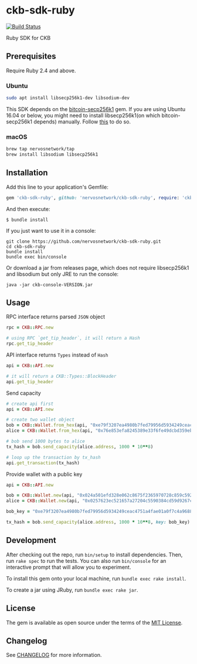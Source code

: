 # ckb-sdk-ruby

[![Build Status](https://travis-ci.com/nervosnetwork/ckb-sdk-ruby.svg?branch=develop)](https://travis-ci.com/nervosnetwork/ckb-sdk-ruby)

Ruby SDK for CKB

## Prerequisites

Require Ruby 2.4 and above.

### Ubuntu

```bash
sudo apt install libsecp256k1-dev libsodium-dev
```

This SDK depends on the [bitcoin-secp256k1](https://github.com/cryptape/ruby-bitcoin-secp256k1) gem. If you are using Ubuntu 16.04 or below, you might need to install libsecp256k1(on which bitcoin-secp256k1 depends) manually. Follow [this](https://github.com/cryptape/ruby-bitcoin-secp256k1#prerequisite) to do so.

### macOS

```bash
brew tap nervosnetwork/tap
brew install libsodium libsecp256k1
```

## Installation

Add this line to your application's Gemfile:

```ruby
gem 'ckb-sdk-ruby', github: 'nervosnetwork/ckb-sdk-ruby', require: 'ckb'
```

And then execute:

    $ bundle install

If you just want to use it in a console:

```
git clone https://github.com/nervosnetwork/ckb-sdk-ruby.git
cd ckb-sdk-ruby
bundle install
bundle exec bin/console
```

Or download a jar from releases page, which does not require libsecp256k1 and
libsodium but only JRE to run the console:

```
java -jar ckb-console-VERSION.jar
```

## Usage

RPC interface returns parsed `JSON` object

```ruby
rpc = CKB::RPC.new

# using RPC `get_tip_header`, it will return a Hash
rpc.get_tip_header
```

API interface returns `Types` instead of `Hash`

```ruby
api = CKB::API.new

# it will return a CKB::Types::BlockHeader
api.get_tip_header
```

Send capacity

```ruby
# create api first
api = CKB::API.new

# create two wallet object
bob = CKB::Wallet.from_hex(api, "0xe79f3207ea4980b7fed79956d5934249ceac4751a4fae01a0f7c4a96884bc4e3")
alice = CKB::Wallet.from_hex(api, "0x76e853efa8245389e33f6fe49dcbd359eb56be2f6c3594e12521d2a806d32156")

# bob send 1000 bytes to alice
tx_hash = bob.send_capacity(alice.address, 1000 * 10**8)

# loop up the transaction by tx_hash
api.get_transaction(tx_hash)
```

Provide wallet with a public key

```ruby
api = CKB::API.new

bob = CKB::Wallet.new(api, "0x024a501efd328e062c8675f2365970728c859c592beeefd6be8ead3d901330bc01")
alice = CKB::Wallet.new(api, "0x0257623ec521657a27204c5590384cd59d9267c06d75ab308070be692251b67c57")

bob_key = "0xe79f3207ea4980b7fed79956d5934249ceac4751a4fae01a0f7c4a96884bc4e3"

tx_hash = bob.send_capacity(alice.address, 1000 * 10**8, key: bob_key)
```

## Development

After checking out the repo, run `bin/setup` to install dependencies. Then, run `rake spec` to run the tests. You can also run `bin/console` for an interactive prompt that will allow you to experiment.

To install this gem onto your local machine, run `bundle exec rake install`.

To create a jar using JRuby, run `bundle exec rake jar`.

## License

The gem is available as open source under the terms of the [MIT License](https://opensource.org/licenses/MIT).

## Changelog

See [CHANGELOG](CHANGELOG.md) for more information.
